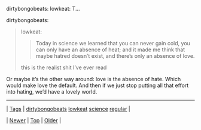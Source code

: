 <!--
title: dirtybongobeats
date: 2020-06-28T15:27:00.343Z
tags: dirtybongobeats, lowkeat, science, regular
-->


dirtybongobeats: lowkeat: T...

<p>dirtybongobeats:</p>
<blockquote>
<p>lowkeat:</p>
<blockquote>
<p>Today in science we learned that you can never gain cold, you can only have an absence of heat; and it made me think that maybe hatred doesn’t exist, and there’s only an absence of love.</p>
</blockquote>
<p>this is the realist shit I’ve ever read</p>
</blockquote>

<p>Or maybe it&rsquo;s the other way around: love is the absence of hate. Which would make love the default. And then if we just stop putting all that effort into hating, we&rsquo;d have a lovely world.</p>

<!--BOTTOM-POST-NAVIGATION-->
---

| [Tags](tags.md) | [dirtybongobeats](tag-dirtybongobeats.md) [lowkeat](tag-lowkeat.md) [science](tag-science.md) [regular](tag-regular.md) |

| [Newer](90924259886.md) | [Top](index.md) | [Older](90947724512.md) |
